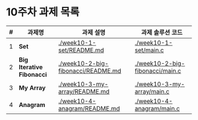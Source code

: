 # 10주차 과제 목록

| #   | 과제명                         | 과제 설명                                                                    | 과제 솔루션 코드                                                          |
|-----|-----------------------------|--------------------------------------------------------------------------|--------------------------------------------------------------------|
| 1   | **Set**                     | [./week10-1-set/README.md](./week10-1-set/README.md)                     | [./week10-1-set/main.c](./week10-1-set/main.c)                     |
| 2   | **Big Iterative Fibonacci** | [./week10-2-big-fibonacci/README.md](./week10-2-big-fibonacci/README.md) | [./week10-2-big-fibonacci/main.c](./week10-2-big-fibonacci/main.c) |
| 3   | **My Array**                | [./week10-3-my-array/README.md](./week10-3-my-array/README.md)           | [./week10-3-my-array/main.c](./week10-3-my-array/main.c)           |
| 4   | **Anagram**                 | [./week10-4-anagram/README.md](./week10-4-anagram/README.md)             | [./week10-4-anagram/main.c](./week10-4-anagram/main.c)             |
